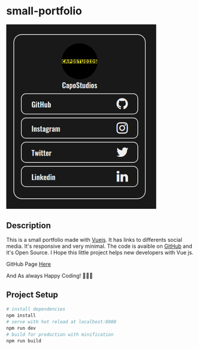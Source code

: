 # small-portfolio 

<img width="400" src="https://github.com/CapoStudios/small-portfolio/blob/mocho/src/assets/screenshot1.png">

## Description
This is a small portfolio made with [Vuejs](https://v3.vuejs.org/).
It has links to differents social media. It's responsive and very minimal. The code is avaible on [GitHub](https://github.com/CapoStudios/small-portfolio) and it's Open Source.
I Hope this little project helps new developers with Vue js.

GitHub Page [Here](https://capostudios.github.io/small-portfolio/)

And As always Happy Coding! 👨‍💻💪 

## Project Setup

``` bash
# install dependencies
npm install
# serve with hot reload at localhost:8080
npm run dev
# build for production with minification
npm run build
```
